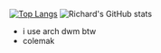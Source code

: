 [![Top Langs](https://github-readme-stats.vercel.app/api/top-langs/?username=rxzheng&langs_count=10)](https://github.com/anuraghazra/github-readme-stats)
![Richard's GitHub stats](https://github-readme-stats.vercel.app/api?username=rxzheng&show_icons=true&theme=tokyonight)

- i use arch dwm btw
- colemak

